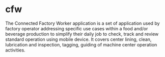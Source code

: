 # cfw
The Connected Factory Worker application is a set of application used by factory operator addressing specific use cases within a food and/or beverage production to simplify their daily job to check, track and review standard operation using mobile device. It covers center lining, clean, lubrication and inspection, tagging, guiding of machine center operation activities.
